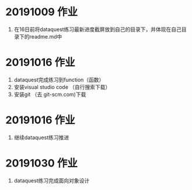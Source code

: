 # 20191009 作业
1. 在16日前将dataquest练习最新进度截屏放到自己的目录下，并体现在自己目录下的readme.md中

# 20191016 作业
1. dataquest完成练习到function（函数）
2. 安装visual studio code （自行搜索下载）
3. 安装git  （去 git-scm.com)下载

# 20191016 作业
1. 继续dataquest练习推进

# 20191030 作业
1. dataquest练习完成面向对象设计
